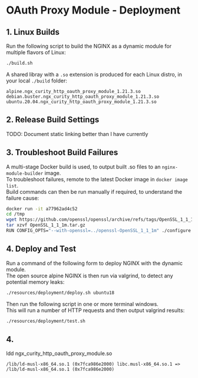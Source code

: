 # OAuth Proxy Module - Deployment

## 1. Linux Builds

Run the following script to build the NGINX as a dynamic module for multiple flavors of Linux:

```bash
./build.sh
```

A shared libray with a `.so` extension is produced for each Linux distro, in your local `./build` folder:

```text
alpine.ngx_curity_http_oauth_proxy_module_1.21.3.so
debian.buster.ngx_curity_http_oauth_proxy_module_1.21.3.so
ubuntu.20.04.ngx_curity_http_oauth_proxy_module_1.21.3.so
```

## 2. Release Build Settings

TODO: Document static linking better than I have currently

## 3. Troubleshoot Build Failures

A multi-stage Docker build is used, to output built .so files to an `nginx-module-builder` image.\
To troubleshoot failures, remote to the latest Docker image in `docker image list`.\
Build commands can then be run manually if required, to understand the failure cause:

```bash
docker run -it a77962ad4c52
cd /tmp
wget https://github.com/openssl/openssl/archive/refs/tags/OpenSSL_1_1_1m.tar.gz
tar xzvf OpenSSL_1_1_1m.tar.gz
RUN CONFIG_OPTS="--with-openssl=../openssl-OpenSSL_1_1_1m" ./configure && make
```

## 4. Deploy and Test

Run a command of the following form  to deploy NGINX with the dynamic module.\
The open source alpine NGINX is then run via valgrind, to detect any potential memory leaks:

```bash
./resources/deployment/deploy.sh ubuntu18
```

Then run the following script in one or more terminal windows.\
This will run a number of HTTP requests and then output valgrind results:

```bash
./resources/deployment/test.sh
```

## 4. 

ldd ngx_curity_http_oauth_proxy_module.so 
	
```text
/lib/ld-musl-x86_64.so.1 (0x7fca986e2000) libc.musl-x86_64.so.1 => /lib/ld-musl-x86_64.so.1 (0x7fca986e2000)
```
